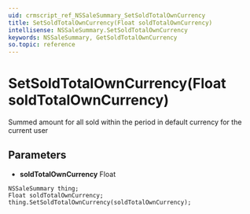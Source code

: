 ```yaml
---
uid: crmscript_ref_NSSaleSummary_SetSoldTotalOwnCurrency
title: SetSoldTotalOwnCurrency(Float soldTotalOwnCurrency)
intellisense: NSSaleSummary.SetSoldTotalOwnCurrency
keywords: NSSaleSummary, GetSoldTotalOwnCurrency
so.topic: reference
---
```


# SetSoldTotalOwnCurrency(Float soldTotalOwnCurrency)

Summed amount for all sold within the period in default currency for the current user

## Parameters

* **soldTotalOwnCurrency** Float

```crmscript
NSSaleSummary thing;
Float soldTotalOwnCurrency;
thing.SetSoldTotalOwnCurrency(soldTotalOwnCurrency);
```

